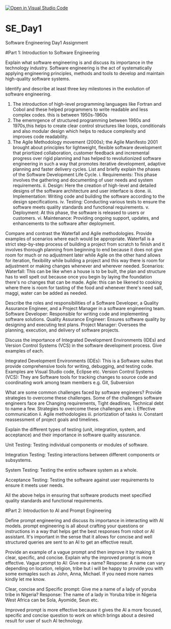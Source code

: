 [![Open in Visual Studio Code](https://classroom.github.com/assets/open-in-vscode-2e0aaae1b6195c2367325f4f02e2d04e9abb55f0b24a779b69b11b9e10269abc.svg)](https://classroom.github.com/online_ide?assignment_repo_id=15581462&assignment_repo_type=AssignmentRepo)
# SE_Day1
Software Engineering Day1 Assignment

#Part 1: Introduction to Software Engineering

Explain what software engineering is and discuss its importance in the technology industry.
Software engineering is the act of systematically applying engineering principles, methods and tools to develop and maintain high-quality software systems.

Identify and describe at least three key milestones in the evolution of software engineering.
1. The introduction of high-level programming languages like Fortran and Cobol and these helped programmers to write readable and less complex codes. this is between 1950s-1960s
2. The ememrgence of structured programming between 1960s and 1970s,this helps to create clear control structures like loops, conditionals and also modular design which helps to reduce complexity and improves code readability.
3. The Agile Methodology movement (2000s); the Agile Manifesto 2001 brought about principles for lightweight, flexible software development that priortized collaboration, customer feedback and incremental progress over rigid planning and has helped to revolutionized software engineering in such a way that promotes iterative development, adaptive planning and faster delivery cycles.
List and briefly explain the phases of the Software Development Life Cycle.
i. Requirements: This phase involves the gathering and documenting of user needs and system requirements.
ii. Design: Here the creation of high-level and detailed designs of the software architecture and user interface is done.
iii. Implementation: Writing code and building the software according to the design specifications.
iv. Testing: Conducting various tests to ensure the software meets quality standards and functional requirements.
v. Deployment: At this phase, the software is released to users or customers.
vi. Maintenance: Providing ongoing support, updates, and enhancements to the software after deployment.

Compare and contrast the Waterfall and Agile methodologies. Provide examples of scenarios where each would be appropriate.
Waterfall is a strict step-by-step process of building a project from scratch to finish and it involves thorough planning from beginning to end because it does not give room for much or no adjustment later while Agile on the other hand allows for iteration, flexibility while building a project and this way there is room for adjustment or making changes whenever and wherever needed.
Scenarios:
Waterfall: This can be like when a house is to be built, the plan and structure has to well spelt out because once you begin by laying the foundation there's no changes that can be made.
Agile: this can be likened to cooking where there is room for tasting of the food and whenever there's need salt, maggi, water can be added as needed.


Describe the roles and responsibilities of a Software Developer, a Quality Assurance Engineer, and a Project Manager in a software engineering team.
Software Developer: Responsible for writing code and implementing software solutions.
Quality Assurance Engineer: Ensures software quality by designing and executing test plans.
Project Manager: Oversees the planning, execution, and delivery of software projects.


Discuss the importance of Integrated Development Environments (IDEs) and Version Control Systems (VCS) in the software development process. Give examples of each.

Integrated Development Environments (IDEs): This is a Software suites that provide comprehensive tools for writing, debugging, and testing code. Examples are Visual Studio code, Eclipse etc.
Version Control Systems (VCS): They are Software tools for tracking changes to source code and coordinating work among team members e.g. Git, Subversion


What are some common challenges faced by software engineers? Provide strategies to overcome these challenges.
Some of the challenges software engineers face are Changing requirements, Tight deadlines, Technical debt to name a few. Strategies to overcome these challenges are:
i. Effective communication
ii. Agile methodologies
iii. priortization of tasks
iv. Constant reassessment of project goals and timelines.


Explain the different types of testing (unit, integration, system, and acceptance) and their importance in software quality assurance.

Unit Testing: Testing individual components or modules of software.

Integration Testing: Testing interactions between different components or subsystems.

System Testing: Testing the entire software system as a whole.

Acceptance Testing: Testing the software against user requirements to ensure it meets user needs.

All the above helps in ensuring that software products meet specified quality standards and functional requirements.

#Part 2: Introduction to AI and Prompt Engineering


Define prompt engineering and discuss its importance in interacting with AI models.
prompt engineering is all about crafting your questions or instructions in a way that helps get the best responses from robot or AI assistant. It's important in the sense that it allows for concise and well structured queries are sent to an AI to get an effective result.

Provide an example of a vague prompt and then improve it by making it clear, specific, and concise. Explain why the improved prompt is more effective.
Vague prompt to AI: Give me a name?
Response: A name can vary depending on location, religion, tribe but i will be happy to provide you with some exmaples such as John, Anna, Michael. If you need more names kindly let me know.

Clear, concise and Specific prompt: Give me a name of a lady of yoruba tribe in Nigeria?
Response: The name of a lady in Yoruba tribe in Nigeria West Africa can be Sola, Ayomide, Seun etc.

Improved prompt is more effective because it gives the AI a more focused, specific and concise question to work on which brings about a desired result for user of such AI technology.
